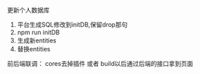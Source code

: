 更新个人数据库
1. 平台生成SQL修改到initDB,保留drop那句
2. npm run initDB
3. 生成新entities
4. 替换entities

前后端联调：
cores去掉插件
或者
build以后通过后端的接口拿到页面